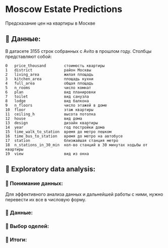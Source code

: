 # Moscow Estate Predictions
Предсказание цен на квартиры в Москве
## 📑 Данные:
В датасете 3155 строк собранных с Аvito в прошлом году. Столбцы представляют собой:
 ```
 0   price_thousand        стоимость квартиры
 1   district              район Москвы
 2   living_area           жилая площадь
 3   kitchen_area          площадь кухни
 4   full_area             общая площадь
 5   n_rooms               число комнат
 6   plan                  вид планировки
 7   toilet                вид санузла
 8   lodge                 вид балкона
 9   n_floors              число этажей в доме
 10  floor                 этаж квартиры
 11  ceiling_h             высота потолка
 12  house                 вид дома
 13  design                дизайн квартиры
 14  year                  год постройки дома
 15  time_walk_to_station  время до метро пешком
 16  time_bus_to_station   время до метро на автобусе
 17  station               близжайшая станция метро
 18  n_stations_in_30_min  кол-во станций в 30 минутах ходьбы от квартиры
 19  view                  вид из окна
 ```
## 🤔 Exploratory data analysis:
### 📑 Понимание данных:
Для эффективного анализа данных и дальнейшей работы с ними, нужно перевести их все в числовую форму.
### 📑 Данные:
### 📑 Выбор оделей:
### 📑 Итоги:
